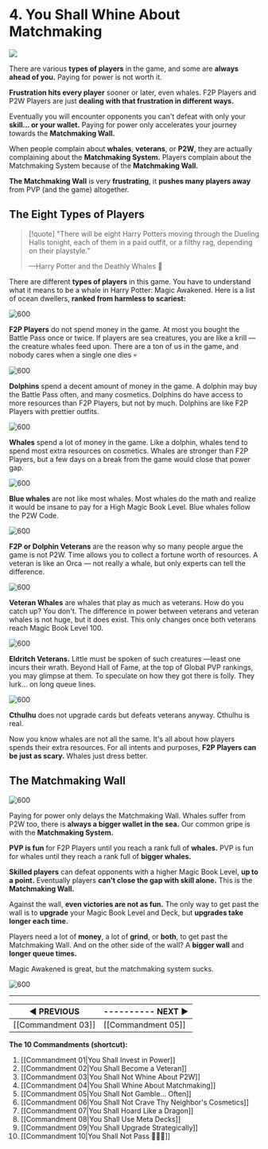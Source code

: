 # 4. You Shall Whine About Matchmaking

![](https://i.imgur.com/kUM8ljj.jpg)

There are various **types of players** in the game, and some are **always ahead of you.**  Paying for power is not worth it.

**Frustration hits every player** sooner or later, even whales. F2P Players and P2W Players are just **dealing with that frustration in different ways.** 

Eventually you will encounter opponents you can't defeat with only your **skill... or your wallet.** Paying for power only accelerates your journey towards the **Matchmaking Wall.**

When people complain about **whales**, **veterans**, or **P2W**, they are actually complaining about the **Matchmaking System.** Players complain about the Matchmaking System because of the **Matchmaking Wall.**

**The Matchmaking Wall** is very **frustrating**, it **pushes many players away** from PVP (and the game) altogether.

## The Eight Types of Players
>[!quote] "There will be eight Harry Potters moving through the Dueling Halls tonight, each of them in a paid outfit, or a filthy rag, depending on their playstyle.”
>
>—Harry Potter and the Deathly Whales 🐳

There are different **types of players** in this game. You have to understand what it means to be a whale in Harry Potter: Magic Awakened. Here is a list of ocean dwellers, **ranked from harmless to scariest:**

![600](https://i.imgur.com/9Z3lmdP.png)

**F2P Players** do not spend money in the game. At most you bought the Battle Pass once or twice. If players are sea creatures, you are like a krill — the creature whales feed upon. There are a ton of us in the game, and nobody cares when a single one dies 💀

![600](https://i.imgur.com/I5iZCV9.png)

**Dolphins** spend a decent amount of money in the game. A dolphin may buy the Battle Pass often, and many cosmetics. Dolphins do have access to more resources than F2P Players, but not by much. Dolphins are like F2P Players with prettier outfits.

![600](https://i.imgur.com/IXMt03l.png)

**Whales** spend a lot of money in the game. Like a dolphin, whales tend to spend most extra resources on cosmetics. Whales are stronger than F2P Players, but a few days on a break from the game would close that power gap.

![600](https://i.imgur.com/uGsQobU.png)

**Blue whales** are not like most whales. Most whales do the math and realize it would be insane to pay for a High Magic Book Level. Blue whales follow the P2W Code.

![600](https://i.imgur.com/73wN4Ny.png)

**F2P or Dolphin Veterans** are the reason why so many people argue the game is not P2W. Time allows you to collect a fortune worth of resources. A veteran is like an Orca — not really a whale, but only experts can tell the difference.

![600](https://i.imgur.com/jYYjeSI.png)

**Veteran Whales** are whales that play as much as veterans. How do you catch up? You don't. The difference in power between veterans and veteran whales is not huge, but it does exist. This only changes once both veterans reach Magic Book Level 100.

![600](https://i.imgur.com/GMigxxF.png)

**Eldritch Veterans.** Little must be spoken of such creatures —least one incurs their wrath. Beyond Hall of Fame, at the top of Global PVP rankings, you may glimpse at them. To speculate on how they got there is folly. They lurk... on long queue lines.

![600](https://i.imgur.com/uWkaJjs.png)

**Cthulhu** does not upgrade cards but defeats veterans anyway. Cthulhu is real.

Now you know whales are not all the same. It's all about how players spends their extra resources. For all intents and purposes, **F2P Players can be just as scary.** Whales just dress better.

## The Matchmaking Wall

![600](https://i.imgur.com/n0w0Iwj.jpg)

Paying for power only delays the Matchmaking Wall. Whales suffer from P2W too, there is **always a bigger wallet in the sea.** Our common gripe is with the **Matchmaking System.**

**PVP is fun** for F2P Players until you reach a rank full of **whales.** PVP is fun for whales until they reach a rank full of **bigger whales.** 

**Skilled players** can defeat opponents with a higher Magic Book Level, **up to a point.** Eventually players **can't close the gap with skill alone.** This is the **Matchmaking Wall.**

Against the wall, **even victories are not as fun.** The only way to get past the wall is to **upgrade** your Magic Book Level and Deck, but **upgrades take longer each time.**

Players need a lot of **money**, a lot of **grind**, or **both**, to get past the Matchmaking Wall. And on the other side of the wall? A **bigger wall** and **longer queue times.**

Magic Awakened is great, but the matchmaking system sucks.

![600](https://i.imgur.com/FfGH1jt.png)

---
| **◀ PREVIOUS**    | ---------- **NEXT ▶** |
| ------------- | ------------- |
| [[Commandment 03]] | [[Commandment 05]] |

**The 10 Commandments (shortcut):** 

1. [[Commandment 01|You Shall Invest in Power]]
2. [[Commandment 02|You Shall Become a Veteran]]
3. [[Commandment 03|You Shall Not Whine About P2W]]
4. [[Commandment 04|You Shall Whine About Matchmaking]]
5. [[Commandment 05|You Shall Not Gamble... Often]]
6. [[Commandment 06|You Shall Not Crave Thy Neighbor's Cosmetics]]
7. [[Commandment 07|You Shall Hoard Like a Dragon]]
8. [[Commandment 08|You Shall Use Meta Decks]]
9. [[Commandment 09|You Shall Upgrade Strategically]]
10. [[Commandment 10|You Shall Not Pass 🧙🏻‍♂️]]